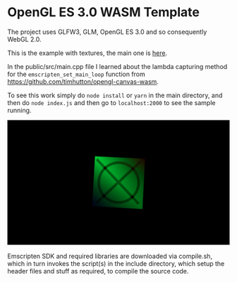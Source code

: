 # OpenGL ES 3.0 WASM Template
The project uses GLFW3, GLM, OpenGL ES 3.0 and so consequently WebGL 2.0.

This is the example with textures, the main one is [here](https://github.com/aliabbas299792/openglWASMTemplate).

In the public/src/main.cpp file I learned about the lambda capturing method for the `emscripten_set_main_loop` function from https://github.com/timhutton/opengl-canvas-wasm.

To see this work simply do `node install` or `yarn` in the main directory, and then do `node index.js` and then go to `localhost:2000` to see the sample running.

![alt text](https://raw.githubusercontent.com/aliabbas299792/openglWASMTemplate/textures/screenshot.png)

Emscripten SDK and required libraries are downloaded via compile.sh, which in turn invokes the script(s) in the include directory, which setup the header files and stuff as required, to compile the source code.
